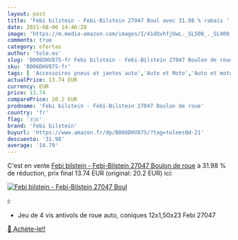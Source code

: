 ```yaml
---
layout: post
title: 'Febi bilstein - Febi-Bilstein 27047 Boul avec 31.98 % rabais '
date: 2021-08-06 14:46:28
image: 'https://m.media-amazon.com/images/I/41dQvhfjUwL._SL500_._SL400_.jpg'
comments: true
category: ofertas
author: 'tole.es'
slug: 'B006DHV87S-fr Febi bilstein - Febi-Bilstein 27047 Boulon de roue'
sku: 'B006DHV87S-fr'
tags: [ 'Accessoires pneus et jantes auto','Auto et Moto','Auto et moto','Boulons','Boulons, écrous et rivets de roues','Pneus et jantes pour véhicules','febi bilstein', ]
actualPrice: 13.74 EUR
currency: EUR
price: 13.74
comparePrice: 20.2 EUR
prodname: 'Febi bilstein - Febi-Bilstein 27047 Boulon de roue'
country: 'fr'
flag: '🇫🇷'
brand: 'Febi bilstein'
buyurl: 'https://www.amazon.fr/dp/B006DHV87S/?tag=tolees0d-21'
descuento: '31.98'
average: '14.79'
---
```


C'est en vente [Febi bilstein - Febi-Bilstein 27047 Boulon de roue](https://www.amazon.fr/dp/B006DHV87S/?tag=tolees0d-21)  à  31.98 % de réduction, prix final  13.74 EUR (original: 20.2 EUR) ici:

[![Febi bilstein - Febi-Bilstein 27047 Boul](https://m.media-amazon.com/images/I/41dQvhfjUwL._SL500_._SL400_.jpg)](https://www.amazon.fr/dp/B006DHV87S/?tag=tolees0d-21)

ℹ️:

- Jeu de 4 vis antivols de roue auto, coniques 12x1,50x23 Febi 27047

[🛒 Achète-le!!](https://www.amazon.fr/dp/B006DHV87S/?tag=tolees0d-21)
